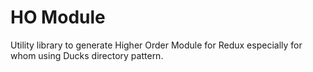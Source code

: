 # HO Module
Utility library to generate Higher Order Module for Redux especially for whom using Ducks directory pattern.

